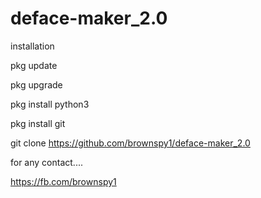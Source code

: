 # deface-maker_2.0

installation

pkg update

pkg upgrade

pkg install python3

pkg install git

git clone https://github.com/brownspy1/deface-maker_2.0


for any contact....

https://fb.com/brownspy1
